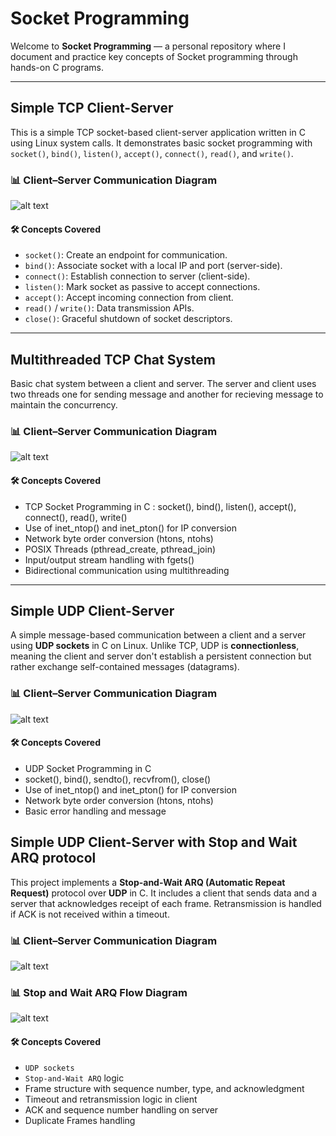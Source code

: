 # Socket Programming
Welcome to **Socket Programming** — a personal repository where I document and practice key concepts of Socket programming through hands-on C programs.

---
## Simple TCP Client-Server
This is a simple TCP socket-based client-server application written in C using Linux system calls. It demonstrates basic socket programming with `socket()`, `bind()`, `listen()`, `accept()`, `connect()`, `read()`, and `write()`.

### 📊 Client–Server Communication Diagram
![alt text](./Simple_TCP_Client_Server/State_Diagram.png)

#### 🛠️ Concepts Covered
- `socket()`: Create an endpoint for communication.
- `bind()`: Associate socket with a local IP and port (server-side).
- `connect()`: Establish connection to server (client-side).
- `listen()`: Mark socket as passive to accept connections.
- `accept()`: Accept incoming connection from client.
- `read()` / `write()`: Data transmission APIs.
- `close()`: Graceful shutdown of socket descriptors.

---
## Multithreaded TCP Chat System
Basic chat system between a client and server. The server and client uses two threads one for sending message and another for recieving message to maintain the concurrency.

### 📊 Client–Server Communication Diagram
![alt text](./Multithreaded_TCP_Chat_System/State_Diagram.png)

#### 🛠️ Concepts Covered
- TCP Socket Programming in C : socket(), bind(), listen(), accept(), connect(), read(), write()
- Use of inet_ntop() and inet_pton() for IP conversion
- Network byte order conversion (htons, ntohs)
- POSIX Threads (pthread_create, pthread_join)
- Input/output stream handling with fgets()
- Bidirectional communication using multithreading

---
## Simple UDP Client-Server
A simple message-based communication between a client and a server using **UDP sockets** in C on Linux.
Unlike TCP, UDP is **connectionless**, meaning the client and server don't establish a persistent connection but rather exchange self-contained messages (datagrams).

### 📊 Client–Server Communication Diagram
![alt text](./Simple_UDP_Client_Server/State_Diagram.png)

#### 🛠️ Concepts Covered
- UDP Socket Programming in C
- socket(), bind(), sendto(), recvfrom(), close()
- Use of inet_ntop() and inet_pton() for IP conversion
- Network byte order conversion (htons, ntohs)
- Basic error handling and message 

## Simple UDP Client-Server with Stop and Wait ARQ protocol
This project implements a **Stop-and-Wait ARQ (Automatic Repeat Request)** protocol over **UDP** in C. It includes a client that sends data and a server that acknowledges receipt of each frame. Retransmission is handled if ACK is not received within a timeout.

### 📊 Client–Server Communication Diagram
![alt text](./Simple_UDP_Stop&Wait/State_Diagram.png)

### 📊 Stop and Wait ARQ Flow Diagram
![alt text](./Simple_UDP_Stop&Wait/Stop_Wait_Diagram.png)
#### 🛠️ Concepts Covered
- `UDP sockets`
- `Stop-and-Wait ARQ` logic
- Frame structure with sequence number, type, and acknowledgment
- Timeout and retransmission logic in client
- ACK and sequence number handling on server
- Duplicate Frames handling
